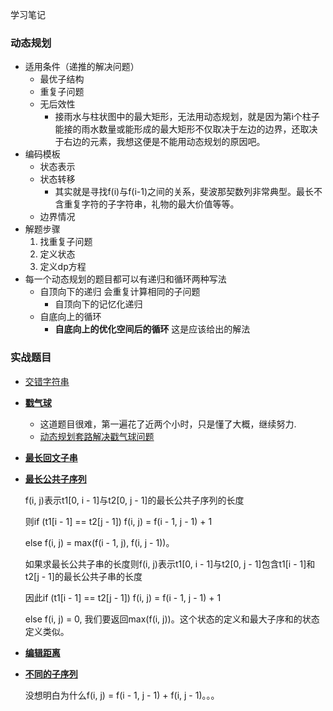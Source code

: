 学习笔记
### 动态规划
- 适用条件（递推的解决问题）
  - 最优子结构
  - 重复子问题
  - 无后效性
    - 接雨水与柱状图中的最大矩形，无法用动态规划，就是因为第i个柱子能接的雨水数量或能形成的最大矩形不仅取决于左边的边界，还取决于右边的元素，我想这便是不能用动态规划的原因吧。
- 编码模板
  - 状态表示
  - 状态转移
    - 其实就是寻找f(i)与f(i-1)之间的关系，斐波那契数列非常典型。最长不含重复字符的子字符串，礼物的最大价值等等。
  - 边界情况
- 解题步骤
  1. 找重复子问题
  2. 定义状态
  3. 定义dp方程
- 每一个动态规划的题目都可以有递归和循环两种写法
    - 自顶向下的递归 会重复计算相同的子问题
        - 自顶向下的记忆化递归
    - 自底向上的循环
        - **自底向上的优化空间后的循环** 这是应该给出的解法
### 实战题目
- [交错字符串](https://leetcode-cn.com/problems/interleaving-string/)
- [**戳气球**](https://leetcode-cn.com/problems/burst-balloons/)
  - 这道题目很难，第一遍花了近两个小时，只是懂了大概，继续努力.
  - [动态规划套路解决戳气球问题](https://leetcode-cn.com/problems/burst-balloons/solution/dong-tai-gui-hua-tao-lu-jie-jue-chuo-qi-qiu-wen-ti/)
- [**最长回文子串**](https://leetcode-cn.com/problems/longest-palindromic-substring/)
- [**最长公共子序列**](https://leetcode-cn.com/problems/longest-common-subsequence/)

  f(i, j)表示t1\[0, i - 1\]与t2\[0, j - 1\]的最长公共子序列的长度

  则if (t1\[i - 1\] == t2\[j - 1\]) f(i, j) = f(i - 1, j - 1) + 1
  
  else f(i, j) = max(f(i - 1, j), f(i, j - 1))。
  
  如果求最长公共子串的长度则f(i, j)表示t1\[0, i - 1\]与t2\[0, j - 1\]包含t1\[i - 1\]和t2\[j - 1\]的最长公共子串的长度
  
  因此if (t1\[i - 1\] == t2\[j - 1\]) f(i, j) = f(i - 1, j - 1) + 1
  
  else f(i, j) = 0, 我们要返回max(f(i, j))。这个状态的定义和最大子序和的状态定义类似。
  
- [**编辑距离**](https://leetcode-cn.com/problems/edit-distance/)
- [**不同的子序列**](https://leetcode-cn.com/problems/distinct-subsequences/)

  没想明白为什么f(i, j) = f(i - 1, j - 1) + f(i, j - 1)。。。
